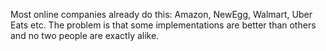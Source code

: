 Most online companies already do this: Amazon, NewEgg, Walmart, Uber Eats etc. The problem is that some implementations are better than others and no two people are exactly alike.
